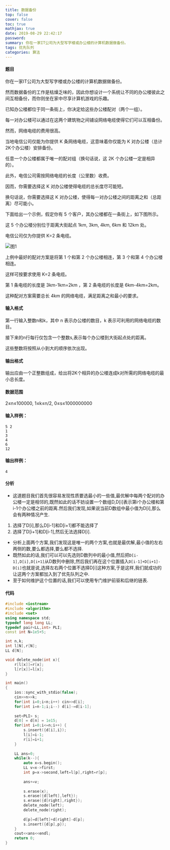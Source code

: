 ```yaml
---
title: 数据备份
top: false
cover: false
toc: true
mathjax: true
date: 2019-08-29 22:42:17
password:
summary: 你在一家IT公司为大型写字楼或办公楼的计算机数据做备份。
tags: 优先队列
categories: 算法
---
```


#### 题目
你在一家IT公司为大型写字楼或办公楼的计算机数据做备份。

然而数据备份的工作是枯燥乏味的，因此你想设计一个系统让不同的办公楼彼此之间互相备份，而你则坐在家中尽享计算机游戏的乐趣。

已知办公楼都位于同一条街上，你决定给这些办公楼配对（两个一组）。

每一对办公楼可以通过在这两个建筑物之间铺设网络电缆使得它们可以互相备份。

然而，网络电缆的费用很高。

当地电信公司仅能为你提供 K 条网络电缆，这意味着你仅能为 K 对办公楼（总计2K个办公楼）安排备份。

任意一个办公楼都属于唯一的配对组（换句话说，这 2K 个办公楼一定是相异的）。

此外，电信公司需按网络电缆的长度（公里数）收费。

因而，你需要选择这 K 对办公楼使得电缆的总长度尽可能短。

换句话说，你需要选择这 K 对办公楼，使得每一对办公楼之间的距离之和（总距离）尽可能小。

下面给出一个示例，假定你有 5 个客户，其办公楼都在一条街上，如下图所示。

这 5 个办公楼分别位于距离大街起点 1km, 3km, 4km, 6km 和 12km 处。

电信公司仅为你提供 K=2 条电缆。

![图1](1.png)

上例中最好的配对方案是将第 1 个和第 2 个办公楼相连，第 3 个和第 4 个办公楼相连。

这样可按要求使用 K=2 条电缆。

第 1 条电缆的长度是 3km-1km=2km ，第 2 条电缆的长度是 6km-4km=2km。

这种配对方案需要总长 4km 的网络电缆，满足距离之和最小的要求。

#### 输入格式
第一行输入整数n和k，其中 n 表示办公楼的数目，k 表示可利用的网络电缆的数目。

接下来的n行每行仅包含一个整数s,表示每个办公楼到大街起点处的距离。

这些整数将按照从小到大的顺序依次出现。

#### 输出格式
输出应由一个正整数组成，给出将2K个相异的办公楼连成k对所需的网络电缆的最小总长度。

#### 数据范围
2≤n≤100000,
1≤k≤n/2,
0≤s≤1000000000
#### 输入样例：

    5 2 
    1
    3
    4
    6
    12

#### 输出样例：

    4
#### 分析

 - 这道题目我们首先很容易发现性质要选最小的一些值,最优解中每两个配对的办公楼一定是相邻的,既然如此的话不妨设置一个数组D,D[i]表示第i个办公楼和第i-1个办公楼之前的距离.然后我们发现,如果说当前D数组中最小值为D[i],那么会有两种情况产生.

 1. 选择了D[i],那么D[i-1]和D[i+1]都不能选择了
 2. 选择了D[i+1]和D[i-1],然后无法选择D[i].

 - 分析上面两个方案,我们发现这是唯一的两个方案,也就是最优解,最小值的左右两侧的数,要么都选择,要么都不选择.
 - 既然如此的话,我们可以可以先选则D数列中的最小值,然后把`D[i-1],D[i],D[i+1]`从D数列中删除,然后我们再在这个位置插入`D[i-1]+D[i+1]-D[i]`也就是说,选择左右两个位置不选择D[i]这种方案,于是这样,我们就成功的让这两个方案都加入到了优先队列之中.
 - 至于如何维护这个位置的话,我们可以使用专门维护前驱和后继的链表.

#### 代码

```cpp 
#include <iostream>
#include <algorithm>
#include <set>
using namespace std;
typedef long long LL;
typedef pair<LL,int> PLI;
const int N=1e5+5;

int n,k;
int l[N],r[N];
LL d[N];

void delete_node(int x){
	r[l[x]]=r[x];
	l[r[x]]=l[x];
}

int main()
{
	ios::sync_with_stdio(false);
	cin>>n>>k;
	for(int i=0;i<n;i++) cin>>d[i];
	for(int i=n-1;i;i--) d[i]-=d[i-1];
	
	set<PLI> s;
	d[0] = d[n] = 1e15;
	for(int i=0;i<=n;i++) {
		s.insert({d[i],i});
		l[i]=i-1;
		r[i]=i+1;
	}
	
	LL ans=0;
	while(k--){
		auto x=s.begin();
		LL v=x->first;
		int p=x->second,left=l[p],right=r[p];
		
		ans+=v;
		
		s.erase(x);
		s.erase({d[left],left});
		s.erase({d[right],right});
		delete_node(left);
		delete_node(right);
		
		d[p]=d[left]+d[right]-d[p];
		s.insert({d[p],p});
	}
	cout<<ans<<endl;
	return 0;
}
```

